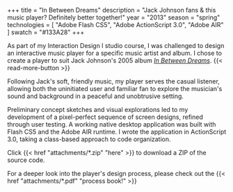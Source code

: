 +++
title = "In Between Dreams"
description = "Jack Johnson fans & this music player? Definitely better together!"
year = "2013"
season = "spring"
technologies = [
  "Adobe Flash CS5",
  "Adobe ActionScript 3.0",
  "Adobe AIR"
]
swatch = "#133A28"
+++

As part of my Interaction Design I studio course, I was challenged to design an interactive music player for a specific music artist and album. I chose to create a player to suit Jack Johnson's 2005 album [*In Between Dreams*](http://en.wikipedia.org/wiki/In_Between_Dreams). {{< read-more-button >}}

Following Jack's soft, friendly music, my player serves the casual listener, allowing both the uninitiated user and familiar fan to explore the musician's sound and background in a peaceful and unobtrusive setting.

Preliminary concept sketches and visual explorations led to my development of a pixel-perfect sequence of screen designs, refined through user testing. A working native desktop application was built with Flash CS5 and the Adobe AIR runtime. I wrote the application in ActionScript 3.0, taking a class-based approach to code organization.

Click {{< href "attachments/*.zip" "here" >}} to download a ZIP of the source code.

For a deeper look into the player's design process, please check out the {{< href "attachments/*.pdf" "process book!" >}}
